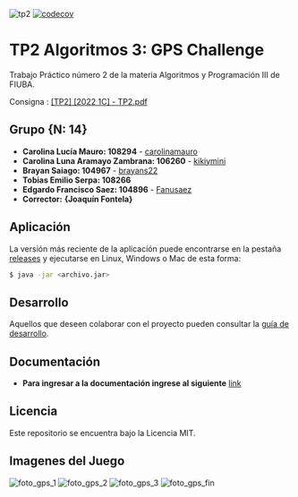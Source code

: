![tp2](https://github.com/kikiymini/algo3_tp2/actions/workflows/build.yml/badge.svg) [![codecov](https://codecov.io/gh/kikiymini/algo3_tp2/branch/master/graph/badge.svg)](https://codecov.io/gh/kikiymini/algo3_tp2)

# TP2 Algoritmos 3: GPS Challenge 

Trabajo Práctico número 2 de la materia Algoritmos y Programación III de FIUBA.

Consigna : [[TP2] [2022 1C] - TP2.pdf](https://github.com/Fanusaez/Algoritmos3-Fiuba/files/9634366/TP2.2022.1C.-.TP2.pdf)

## Grupo {N: 14}

* **Carolina Lucía Mauro: 108294** - [carolinamauro](https://github.com/carolinamauro)
* **Carolina Luna Aramayo Zambrana: 106260** - [kikiymini](https://github.com/kikiymini)
* **Brayan Saiago: 104967** - [brayans22](https://github.com/brayans22)
* **Tobias Emilio Serpa: 108266** 
* **Edgardo Francisco Saez: 104896** - [Fanusaez](https://github.com/Fanusaez)
* **Corrector:** **{Joaquín Fontela}**

## Aplicación

La versión más reciente de la aplicación puede encontrarse en la pestaña [releases](https://github.com/kikiymini/algo3_tp2/releases/latest) y ejecutarse en Linux, Windows o Mac de esta forma:

```bash
$ java -jar <archivo.jar>
```

## Desarrollo

Aquellos que deseen colaborar con el proyecto pueden consultar la [guía de desarrollo](./docs/Desarrollo.md).

## Documentación

* **Para ingresar a la documentación ingrese al siguiente** [link](https://docs.google.com/document/d/1RL2c1ENu6ayH1FGxFkEgeWXaD8W9IJVD-NVJwz4nLpU/edit)

## Licencia

Este repositorio se encuentra bajo la Licencia MIT.

## Imagenes del Juego



![foto_gps_1](https://user-images.githubusercontent.com/79915723/216401836-9956b993-e47d-409a-a156-08f540253d98.png)
![foto_gps_2](https://user-images.githubusercontent.com/79915723/216401996-6af150d2-d4b8-428c-8c7e-1367bcfaeddf.png)
![foto_gps_3](https://user-images.githubusercontent.com/79915723/216402073-f1e64b0a-792c-44c2-9092-b40cbf23ecfb.png)
![foto_gps_fin](https://user-images.githubusercontent.com/79915723/216402098-437c7223-a9c7-43ba-b983-2178a6fe9845.png)







